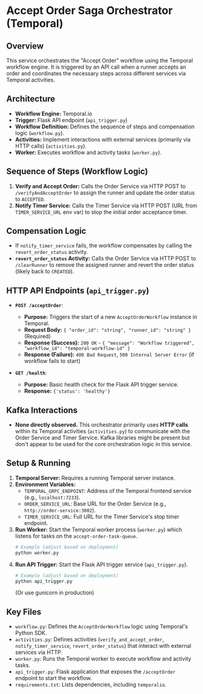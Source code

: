 # Accept Order Saga Orchestrator (Temporal)

## Overview

This service orchestrates the "Accept Order" workflow using the Temporal workflow engine. It is triggered by an API call when a runner accepts an order and coordinates the necessary steps across different services via Temporal activities.

## Architecture

- **Workflow Engine:** Temporal.io
- **Trigger:** Flask API endpoint (`api_trigger.py`)
- **Workflow Definition:** Defines the sequence of steps and compensation logic (`workflow.py`).
- **Activities:** Implement interactions with external services (primarily via HTTP calls) (`activities.py`).
- **Worker:** Executes workflow and activity tasks (`worker.py`).

## Sequence of Steps (Workflow Logic)

1.  **Verify and Accept Order:** Calls the Order Service via HTTP POST to `/verifyAndAcceptOrder` to assign the runner and update the order status to `ACCEPTED`.
2.  **Notify Timer Service:** Calls the Timer Service via HTTP POST (URL from `TIMER_SERVICE_URL` env var) to stop the initial order acceptance timer.

## Compensation Logic

- If `notify_timer_service` fails, the workflow compensates by calling the `revert_order_status` activity.
- **`revert_order_status` Activity:** Calls the Order Service via HTTP POST to `/clearRunner` to remove the assigned runner and revert the order status (likely back to `CREATED`).

## HTTP API Endpoints (`api_trigger.py`)

*   **`POST /acceptOrder`**:
    *   **Purpose:** Triggers the start of a new `AcceptOrderWorkflow` instance in Temporal.
    *   **Request Body:** `{ "order_id": "string", "runner_id": "string" }` (Required)
    *   **Response (Success):** `200 OK` - `{ "message": "Workflow triggered", "workflow_id": "temporal-workflow-id" }`
    *   **Response (Failure):** `400 Bad Request`, `500 Internal Server Error` (if workflow fails to start)

*   **`GET /health`**:
    *   **Purpose:** Basic health check for the Flask API trigger service.
    *   **Response:** `{'status': 'healthy'}`

## Kafka Interactions

- **None directly observed.** This orchestrator primarily uses **HTTP calls** within its Temporal activities (`activities.py`) to communicate with the Order Service and Timer Service. Kafka libraries might be present but don't appear to be used for the core orchestration logic in this service.

## Setup & Running

1.  **Temporal Server:** Requires a running Temporal server instance.
2.  **Environment Variables:**
    *   `TEMPORAL_GRPC_ENDPOINT`: Address of the Temporal frontend service (e.g., `localhost:7233`).
    *   `ORDER_SERVICE_URL`: Base URL for the Order Service (e.g., `http://order-service:3002`).
    *   `TIMER_SERVICE_URL`: Full URL for the Timer Service's stop timer endpoint.
3.  **Run Worker:** Start the Temporal worker process (`worker.py`) which listens for tasks on the `accept-order-task-queue`.
    ```bash
    # Example (adjust based on deployment)
    python worker.py
    ```
4.  **Run API Trigger:** Start the Flask API trigger service (`api_trigger.py`).
    ```bash
    # Example (adjust based on deployment)
    python api_trigger.py
    ```
    (Or use gunicorn in production)

## Key Files

- `workflow.py`: Defines the `AcceptOrderWorkflow` logic using Temporal's Python SDK.
- `activities.py`: Defines activities (`verify_and_accept_order`, `notify_timer_service`, `revert_order_status`) that interact with external services via HTTP.
- `worker.py`: Runs the Temporal worker to execute workflow and activity tasks.
- `api_trigger.py`: Flask application that exposes the `/acceptOrder` endpoint to start the workflow.
- `requirements.txt`: Lists dependencies, including `temporalio`.
